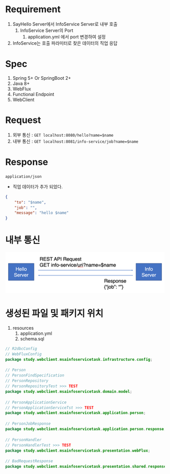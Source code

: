 # Requirement

1. SayHello Server에서 InfoService Server로 내부 호출
    1. InfoService Server의 Port
        1. application.yml 에서 port 변경하여 설정
2. InfoService는 호출 파라미터로 찾은 데이터의 직업 응답

# Spec

1. Spring 5+ Or SpringBoot 2+
2. Java 8+
3. WebFlux
4. Functional Endpoint
5. WebClient

# Request

1. 외부 통신 : `GET localhost:8080/hello?name=$name`
2. 내부 통신 : `GET localhost:8081/info-service/job?name=$name`

# Response

`application/json`
- 직업 데이터가 추가 되었다.
```json
{
	"to": "$name",
	"job": "",
	"message": "hello $name"
}
```

# 내부 통신

![img.png](img.png)

# 생성된 파일 및 패키지 위치

1. resources
   1. application.yml
   2. schema.sql

```java
// R2dbcConfig
// WebFluxConfig
package study.webclient.msainfoservicetask.infrastructure.config;

// Person
// PersonFindSpecification
// PersonRepository
// PersonRepositoryTest >>> TEST
package study.webclient.msainfoservicetask.domain.model;

// PersonApplicationService
// PersonApplicationServiceTst >>> TEST
package study.webclient.msainfoservicetask.application.person;

// PersonJobResponse
package study.webclient.msainfoservicetask.application.person.response;

// PersonHandler
// PersonHandlerTest >>> TEST
package study.webclient.msainfoservicetask.presentation.webFlux;

// BadRequestResponse
package study.webclient.msainfoservicetask.presentation.shared.response;
```